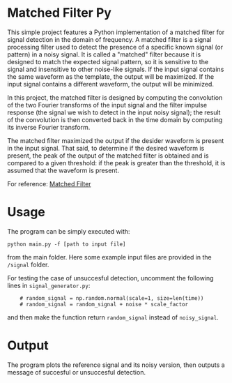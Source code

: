 # Matched Filter Py

This simple project features a Python implementation of a matched filter for signal detection in the domain of frequency.
A matched filter is a signal processing filter used to detect the presence of a specific known signal (or pattern) in a noisy signal. It is called a "matched" filter because it is designed to match the expected signal pattern, so it is sensitive to the signal and insensitive to other noise-like signals. If the input signal contains the same waveform as the template, the output will be maximized. If the input signal contains a different waveform, the output will be minimized.

In this project, the matched filter is designed by computing the convolution of the two Fourier transforms of the input signal and the filter impulse response (the signal we wish to detect in the input noisy signal); the result of the convolution is then converted back in the time domain by computing its  inverse Fourier transform.

The matched filter maximized the output if the desider waveform is present in the input signal. That said, to determine if the desired waveform is present, the peak of the output of the matched filter is obtained and is compared to a given threshold: if the peak is greater than the threshold, it is assumed that the waveform is present.

For reference: [Matched Filter](https://en.wikipedia.org/wiki/Matched_filter)

# Usage
The program can be simply executed with:
```
python main.py -f [path to input file]
```
from the main folder. Here some example input files are provided in the `/signal` folder.

For testing the case of unsuccesful detection, uncomment the following lines in `signal_generator.py`:
```
    # random_signal = np.random.normal(scale=1, size=len(time))
    # random_signal = random_signal + noise * scale_factor
```
and then make the function return `random_signal` instead of `noisy_signal`.

# Output
The program plots the reference signal and its noisy version, then outputs a message of succesful or unsuccesful detection.
